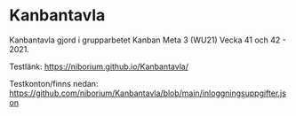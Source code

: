 # Kanbantavla
Kanbantavla gjord i grupparbetet Kanban Meta 3 (WU21) Vecka 41 och 42 - 2021.

Testlänk:
https://niborium.github.io/Kanbantavla/

Testkonton/finns nedan:
https://github.com/niborium/Kanbantavla/blob/main/inloggningsuppgifter.json
